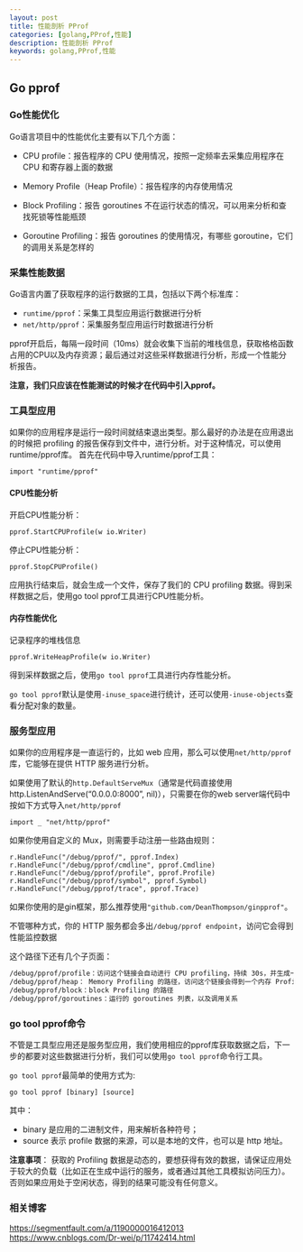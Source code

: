 ```yaml
---
layout: post
title: 性能剖析 PProf
categories: [golang,PProf,性能]
description: 性能剖析 PProf
keywords: golang,PProf,性能
---
```


## Go pprof
### Go性能优化

Go语言项目中的性能优化主要有以下几个方面：  

+ CPU profile：报告程序的 CPU 使用情况，按照一定频率去采集应用程序在 CPU 和寄存器上面的数据

+ Memory Profile（Heap Profile）：报告程序的内存使用情况

+ Block Profiling：报告 goroutines 不在运行状态的情况，可以用来分析和查找死锁等性能瓶颈

+ Goroutine Profiling：报告 goroutines 的使用情况，有哪些 goroutine，它们的调用关系是怎样的

### 采集性能数据

Go语言内置了获取程序的运行数据的工具，包括以下两个标准库：

+ `runtime/pprof`：采集工具型应用运行数据进行分析
+ `net/http/pprof`：采集服务型应用运行时数据进行分析

pprof开启后，每隔一段时间（10ms）就会收集下当前的堆栈信息，获取格格函数占用的CPU以及内存资源；最后通过对这些采样数据进行分析，形成一个性能分析报告。

**注意，我们只应该在性能测试的时候才在代码中引入pprof。**

### 工具型应用

如果你的应用程序是运行一段时间就结束退出类型。那么最好的办法是在应用退出的时候把 profiling 的报告保存到文件中，进行分析。对于这种情况，可以使用runtime/pprof库。 首先在代码中导入runtime/pprof工具：

```golang
import "runtime/pprof"
```

#### CPU性能分析

开启CPU性能分析：
```golang
pprof.StartCPUProfile(w io.Writer)
```

停止CPU性能分析：
```golang
pprof.StopCPUProfile()
```

应用执行结束后，就会生成一个文件，保存了我们的 CPU profiling 数据。得到采样数据之后，使用go tool pprof工具进行CPU性能分析。

#### 内存性能优化

记录程序的堆栈信息
```golang
pprof.WriteHeapProfile(w io.Writer)
```
得到采样数据之后，使用`go tool pprof`工具进行内存性能分析。

`go tool pprof`默认是使用`-inuse_space`进行统计，还可以使用`-inuse-objects`查看分配对象的数量。

### 服务型应用
如果你的应用程序是一直运行的，比如 web 应用，那么可以使用`net/http/pprof`库，它能够在提供 HTTP 服务进行分析。

如果使用了默认的`http.DefaultServeMux`（通常是代码直接使用 http.ListenAndServe(“0.0.0.0:8000”, nil)），只需要在你的web server端代码中按如下方式导入`net/http/pprof`

```golang
import _ "net/http/pprof"
```

如果你使用自定义的 Mux，则需要手动注册一些路由规则：
```golang
r.HandleFunc("/debug/pprof/", pprof.Index)
r.HandleFunc("/debug/pprof/cmdline", pprof.Cmdline)
r.HandleFunc("/debug/pprof/profile", pprof.Profile)
r.HandleFunc("/debug/pprof/symbol", pprof.Symbol)
r.HandleFunc("/debug/pprof/trace", pprof.Trace)
```

如果你使用的是gin框架，那么推荐使用`"github.com/DeanThompson/ginpprof"`。

不管哪种方式，你的 HTTP 服务都会多出`/debug/pprof endpoint`，访问它会得到性能监控数据

这个路径下还有几个子页面：
``` txt
/debug/pprof/profile：访问这个链接会自动进行 CPU profiling，持续 30s，并生成一个文件供下载
/debug/pprof/heap： Memory Profiling 的路径，访问这个链接会得到一个内存 Profiling 结果的文件
/debug/pprof/block：block Profiling 的路径
/debug/pprof/goroutines：运行的 goroutines 列表，以及调用关系
```

### go tool pprof命令
不管是工具型应用还是服务型应用，我们使用相应的pprof库获取数据之后，下一步的都要对这些数据进行分析，我们可以使用`go tool pprof`命令行工具。

`go tool pprof`最简单的使用方式为:
```golang
go tool pprof [binary] [source]
```
其中：
+ binary 是应用的二进制文件，用来解析各种符号；
+ source 表示 profile 数据的来源，可以是本地的文件，也可以是 http 地址。

**注意事项**： 获取的 Profiling 数据是动态的，要想获得有效的数据，请保证应用处于较大的负载（比如正在生成中运行的服务，或者通过其他工具模拟访问压力）。否则如果应用处于空闲状态，得到的结果可能没有任何意义。



### 相关博客

<https://segmentfault.com/a/1190000016412013>
<https://www.cnblogs.com/Dr-wei/p/11742414.html>